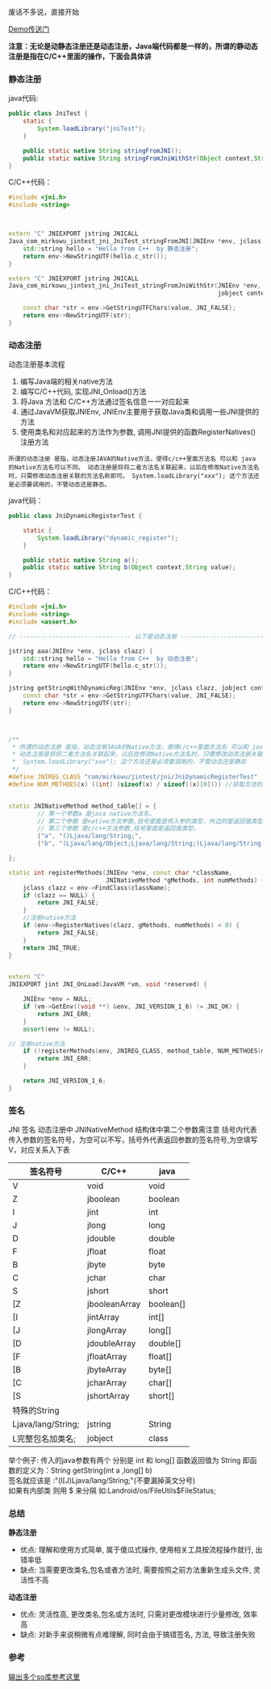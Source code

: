 废话不多说，直接开始

[Demo传送门](https://github.com/MirkoWu/JinTest)

 **注意：无论是动静态注册还是动态注册，Java端代码都是一样的，所谓的静动态注册是指在C/C++里面的操作，下面会具体讲**


### 静态注册
java代码:
```java
public class JniTest {
    static {
        System.loadLibrary("jniTest");
    }

    public static native String stringFromJNI();
    public static native String stringFromJniWithStr(Object context,String value);
}
```
C/C++代码：
```cpp
#include <jni.h>
#include <string>



extern "C" JNIEXPORT jstring JNICALL
Java_com_mirkowu_jintest_jni_JniTest_stringFromJNI(JNIEnv *env, jclass clazz) {
    std::string hello = "Hello from C++  by 静态注册";
    return env->NewStringUTF(hello.c_str());
}

extern "C" JNIEXPORT jstring JNICALL
Java_com_mirkowu_jintest_jni_JniTest_stringFromJniWithStr(JNIEnv *env, jclass clazz,
                                                          jobject context, jstring value) {

    const char *str = env->GetStringUTFChars(value, JNI_FALSE);
    return env->NewStringUTF(str);
}
```

### 动态注册

 动态注册基本流程

 1. 编写Java端的相关native方法
 2. 编写C/C++代码, 实现JNI_Onload()方法
 3. 将Java 方法和 C/C++方法通过签名信息一一对应起来
 4. 通过JavaVM获取JNIEnv, JNIEnv主要用于获取Java类和调用一些JNI提供的方法
 5. 使用类名和对应起来的方法作为参数, 调用JNI提供的函数RegisterNatives()注册方法

` 所谓的动态注册 是指，动态注册JAVA的Native方法，使得c/c++里面方法名 可以和 java 的Native方法名可以不同，
 动态注册是将将二者方法名关联起来，以后在修改Native方法名时，只需修改动态注册关联的方法名称即可。
System.loadLibrary("xxx"); 这个方法还是必须要调用的，不管动态还是静态。
 `

java代码：
```java
public class JniDynamicRegisterTest {

    static {
        System.loadLibrary("dynamic_register");
    }

    public static native String a();
    public static native String b(Object context,String value);
}
```

C/C++代码：
```cpp
#include <jni.h>
#include <string>
#include <assert.h>

// ------------------------------- 以下是动态注册 --------------------------------

jstring aaa(JNIEnv *env, jclass clazz) {
    std::string hello = "Hello from C++  by 动态注册";
    return env->NewStringUTF(hello.c_str());
}

jstring getStringWithDynamicReg(JNIEnv *env, jclass clazz, jobject context, jstring value) {
    const char *str = env->GetStringUTFChars(value, JNI_FALSE);
    return env->NewStringUTF(str);
}



/**
 * 所谓的动态注册 是指，动态注册JAVA的Native方法，使得c/c++里面方法名 可以和 java 的Native方法名可以不同，
 * 动态注册是将将二者方法名关联起来，以后在修改Native方法名时，只需修改动态注册关联的方法名称即可
 *  System.loadLibrary("xxx"); 这个方法还是必须要调用的，不管动态还是静态
 */
#define JNIREG_CLASS "com/mirkowu/jintest/jni/JniDynamicRegisterTest"  //Java类的路径：包名+类名
#define NUM_METHOES(x) ((int) (sizeof(x) / sizeof((x)[0]))) //获取方法的数量


static JNINativeMethod method_table[] = {
        // 第一个参数a 是java native方法名，
        // 第二个参数 是native方法参数,括号里面是传入参的类型，外边的是返回值类型，
        // 第三个参数 是c/c++方法参数,括号里面是返回值类型，
        {"a", "()Ljava/lang/String;",                                     (jstring *) aaa},
        {"b", "(Ljava/lang/Object;Ljava/lang/String;)Ljava/lang/String;", (jstring *) getStringWithDynamicReg},

};

static int registerMethods(JNIEnv *env, const char *className,
                           JNINativeMethod *gMethods, int numMethods) {
    jclass clazz = env->FindClass(className);
    if (clazz == NULL) {
        return JNI_FALSE;
    }
    //注册native方法
    if (env->RegisterNatives(clazz, gMethods, numMethods) < 0) {
        return JNI_FALSE;
    }
    return JNI_TRUE;
}


extern "C"
JNIEXPORT jint JNI_OnLoad(JavaVM *vm, void *reserved) {

    JNIEnv *env = NULL;
    if (vm->GetEnv((void **) &env, JNI_VERSION_1_6) != JNI_OK) {
        return JNI_ERR;
    }
    assert(env != NULL);

// 注册native方法
    if (!registerMethods(env, JNIREG_CLASS, method_table, NUM_METHOES(method_table))) {
        return JNI_ERR;
    }

    return JNI_VERSION_1_6;
}

```

### 签名
JNI 签名
动态注册中 JNINativeMethod 结构体中第二个参数需注意
括号内代表传入参数的签名符号，为空可以不写，括号外代表返回参数的签名符号,为空填写 V，对应关系入下表

签名符号 | C/C++ | java
-------     | ----- | -----
V | void | void
Z|jboolean|boolean
I|jint|int
J|jlong|long
D|jdouble|double
F|jfloat|float
B|jbyte|byte
C|jchar|char
S|jshort|short
[Z|jbooleanArray|boolean[]
[I|jintArray|int[]
[J|jlongArray|long[]
[D|jdoubleArray|double[]
[F|jfloatArray|float[]
[B|jbyteArray|byte[]
[C|jcharArray|char[]
[S|jshortArray|short[]
 特殊的String||
Ljava/lang/String;|jstring|String
L完整包名加类名;|jobject|class

举个例子:
传入的java参数有两个 分别是 int 和 long[] 函数返回值为 String 
即函数的定义为：String getString(int a ,long[] b)  
签名就应该是 :"(I[J)Ljava/lang/String;"(不要漏掉英文分号)  
如果有内部类 则用 $ 来分隔 如:Landroid/os/FileUtils$FileStatus;

### 总结
**静态注册**
- 优点: 理解和使用方式简单, 属于傻瓜式操作, 使用相关工具按流程操作就行, 出错率低
- 缺点: 当需要更改类名,包名或者方法时, 需要按照之前方法重新生成头文件, 灵活性不高

**动态注册**
- 优点: 灵活性高, 更改类名,包名或方法时, 只需对更改模块进行少量修改, 效率高
- 缺点: 对新手来说稍微有点难理解, 同时会由于搞错签名, 方法, 导致注册失败


 
### 参考
[输出多个so库参考这里](https://blog.csdn.net/b2259909/article/details/58591898)
